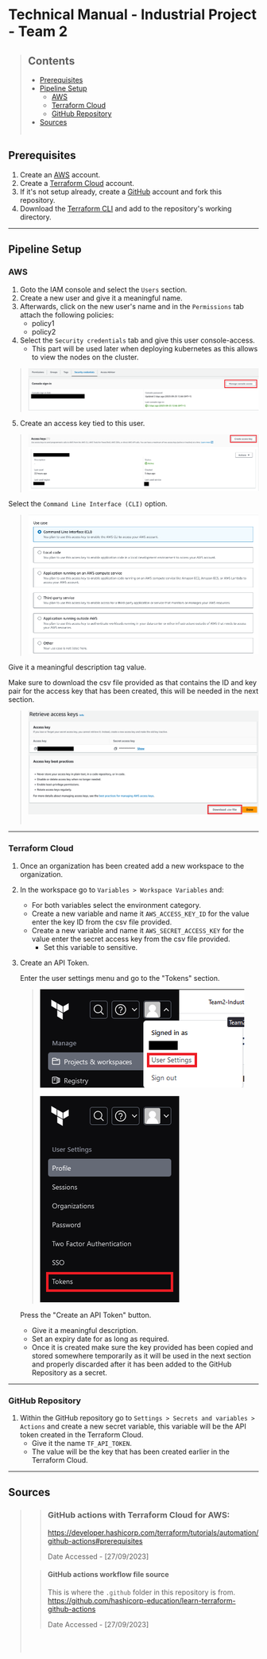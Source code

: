 # Technical Manual - Industrial Project - Team 2

>## Contents 
> - [Prerequisites](#prerequisites)
> - [Pipeline Setup](#pipeline-setup)
>   - [AWS](#aws)
>   - [Terraform Cloud](#terraform-cloud)
>   - [GitHub Repository](#github-repository)
> - [Sources](#sources)
><br></br>


## Prerequisites
1. Create an [AWS](https://link-url-here.org) account.
2. Create a [Terraform Cloud](https://app.terraform.io/session) account.
3. If it's not setup already, create a [GitHub](https://github.com/) account and fork this repository.
4. Download the [Terraform CLI](https://www.terraform.io/) and add to the repository's working directory.
--------------------------------------------------------------------------------
## Pipeline Setup

### AWS
1. Goto the IAM console and select the `Users` section.
2. Create a new user and give it a meaningful name.
3. Afterwards, click on the new user's name and in the `Permissions` tab attach the following policies:
   - policy1
   - policy2
4. Select the `Security credentials` tab and give this user console-access.
   - This part will be used later when deploying kubernetes as this allows to view the nodes on the cluster.
> ![Security credenitals image.](./res/images/security_credentials.png)

5. Create an access key tied to this user. 
> ![Showing how to create access key.](./res/images/access_keys.png)

Select the `Command Line Interface (CLI)` option.

> ![Showing to select the CLI option.](./res/images/cli_option.png)

Give it a meaningful description tag value.
 
Make sure to download the csv file provided as that contains the ID and key pair for the access key that has been created, this will be needed in the next section.

> ![Showing where to download the newly created access keys CSV file.](./res/images/access_keys_csv.png)
> <br></br>
-----------------------------------------------------------------------------
### Terraform Cloud
1. Once an organization has been created add a new workspace to the organization.
2. In the workspace go to `Variables > Workspace Variables` and:
    - For both variables select the environment category.
    - Create a new variable and name it ``AWS_ACCESS_KEY_ID`` for the value enter the key ID from the csv file provided.
    - Create a new variable and name it ``AWS_SECRET_ACCESS_KEY`` for the value enter the secret access key from the csv file provided.
      - Set this variable to sensitive. 
3. Create an API Token.
   
   Enter the user settings menu and go to the "Tokens" section.
   > ![Showing how to access 'User Settings'](./res/images/tfc_user_settings.png)
   >
   > ![Showing how to get to the Tokens section](./res/images/tokens_section.png)

   Press the "Create an API Token" button.
    -  Give it a meaningful description.
    -  Set an expiry date for as long as required.
    -  Once it is created make sure the key provided has been copied and stored somewhere temporarily as it will be used in the next section and properly discarded after it has been added to the GitHub Repository as a secret.
-----------------------------------------------------------------------------
### GitHub Repository 
1. Within the GitHub repository go to `Settings > Secrets and variables > Actions` and create a new secret variable, this variable will be the API token created in the Terraform Cloud.
   - Give it the name `TF_API_TOKEN`.
   - The value will be the key that has been created earlier in the Terraform Cloud.


-----------------------------------------------------------------------------

## Sources

> > ### GitHub actions with Terraform Cloud for AWS: 
> >https://developer.hashicorp.com/terraform/tutorials/automation/github-actions#prerequisites
> >
> >Date Accessed - [27/09/2023]
> 
> > #### GitHub actions workflow file source
> > This is where the `.github` folder in this repository is from.
> > https://github.com/hashicorp-education/learn-terraform-github-actions
> >
> > Date Accessed - [27/09/2023]
> 
> <br></br>